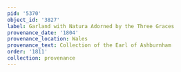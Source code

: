 ```yaml
---
pid: '5370'
object_id: '3827'
label: Garland with Natura Adorned by the Three Graces
provenance_date: '1804'
provenance_location: Wales
provenance_text: Collection of the Earl of Ashburnham
order: '1811'
collection: provenance
---
```

